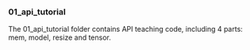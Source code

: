 ### 01_api_tutorial

The 01_api_tutorial folder contains API teaching code, including 4 parts: mem, model, resize and tensor.
